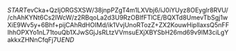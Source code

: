 $START$evCka+QzIjORGSXSW/38jnpPZgT4m1LXVbj6/iJ0iYUyz8OEyglr8RVU//chAhKYNt6Cs2IWcW/z2RBqoLa2d3U9RzOBIfFTlCE/BQXTd8UmevTbSgj1wXiE9Wv5y+6Bhf+pijCAhRdHOIMd/ik1VvjUnoRTozZ+ZX2KouwHipllaxsQ5nFFIhhOPXYo1nL71touQb1XJwSGjJsRLtzVVmsuEXjXBYSbH26md69v9lM3ciLgYakkxZHNnCfqFj7U$END$